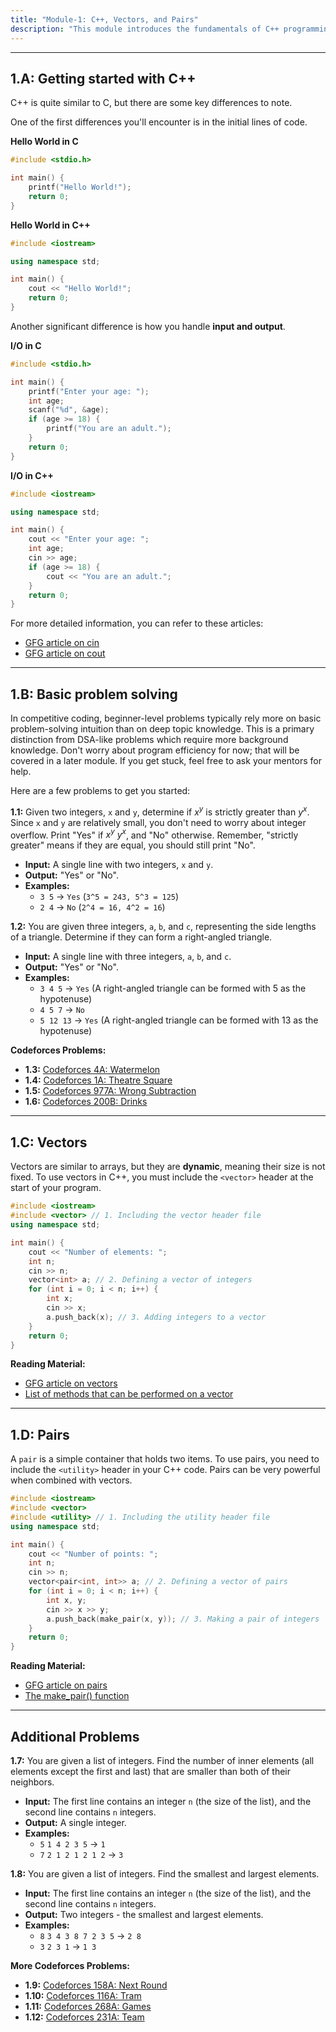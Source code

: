 ```yaml
---
title: "Module-1: C++, Vectors, and Pairs"
description: "This module introduces the fundamentals of C++ programming, with a focus on vectors and pairs."
---
```

-----

## 1.A: Getting started with C++

C++ is quite similar to C, but there are some key differences to note.

One of the first differences you'll encounter is in the initial lines of code.

**Hello World in C**

```c
#include <stdio.h>

int main() {
    printf("Hello World!");
    return 0;
}
```

**Hello World in C++**

```cpp
#include <iostream>

using namespace std;

int main() {
    cout << "Hello World!";
    return 0;
}
```

Another significant difference is how you handle **input and output**.

**I/O in C**

```c
#include <stdio.h>

int main() {
    printf("Enter your age: ");
    int age;
    scanf("%d", &age);
    if (age >= 18) {
        printf("You are an adult.");
    }
    return 0;
}
```

**I/O in C++**

```cpp
#include <iostream>

using namespace std;

int main() {
    cout << "Enter your age: ";
    int age;
    cin >> age;
    if (age >= 18) {
        cout << "You are an adult.";
    }
    return 0;
}
```

For more detailed information, you can refer to these articles:

  * [GFG article on cin](https://www.geeksforgeeks.org/cin-in-c/)
  * [GFG article on cout](https://www.geeksforgeeks.org/cout-in-c/?ref=lbp)

-----

## 1.B: Basic problem solving

In competitive coding, beginner-level problems typically rely more on basic problem-solving intuition than on deep topic knowledge. This is a primary distinction from DSA-like problems which require more background knowledge. Don't worry about program efficiency for now; that will be covered in a later module. If you get stuck, feel free to ask your mentors for help.

Here are a few problems to get you started:

**1.1:** Given two integers, `x` and `y`, determine if $x^y$ is strictly greater than $y^x$. Since `x` and `y` are relatively small, you don't need to worry about integer overflow. Print "Yes" if $x^y \> y^x$, and "No" otherwise. Remember, "strictly greater" means if they are equal, you should still print "No".

  * **Input:** A single line with two integers, `x` and `y`.
  * **Output:** "Yes" or "No".
  * **Examples:**
      * `3 5` -\> `Yes` (`3^5 = 243, 5^3 = 125`)
      * `2 4` -\> `No` (`2^4 = 16, 4^2 = 16`)

**1.2:** You are given three integers, `a`, `b`, and `c`, representing the side lengths of a triangle. Determine if they can form a right-angled triangle.

  * **Input:** A single line with three integers, `a`, `b`, and `c`.
  * **Output:** "Yes" or "No".
  * **Examples:**
      * `3 4 5` -\> `Yes` (A right-angled triangle can be formed with 5 as the hypotenuse)
      * `4 5 7` -\> `No`
      * `5 12 13` -\> `Yes` (A right-angled triangle can be formed with 13 as the hypotenuse)

**Codeforces Problems:**

  * **1.3:** [Codeforces 4A: Watermelon](http://codeforces.com/problemset/problem/4/A)
  * **1.4:** [Codeforces 1A: Theatre Square](http://codeforces.com/problemset/problem/1/A)
  * **1.5:** [Codeforces 977A: Wrong Subtraction](http://codeforces.com/problemset/problem/977/A)
  * **1.6:** [Codeforces 200B: Drinks](http://codeforces.com/problemset/problem/200/B)

-----

## 1.C: Vectors

Vectors are similar to arrays, but they are **dynamic**, meaning their size is not fixed. To use vectors in C++, you must include the `<vector>` header at the start of your program.

```cpp
#include <iostream>
#include <vector> // 1. Including the vector header file
using namespace std;

int main() {
    cout << "Number of elements: ";
    int n;
    cin >> n;
    vector<int> a; // 2. Defining a vector of integers
    for (int i = 0; i < n; i++) {
        int x;
        cin >> x;
        a.push_back(x); // 3. Adding integers to a vector
    }
    return 0;
}
```

**Reading Material:**

  * [GFG article on vectors](https://www.geeksforgeeks.org/vector-in-cpp-stl/)
  * [List of methods that can be performed on a vector](https://www.javatpoint.com/cpp-vector)

-----

## 1.D: Pairs

A `pair` is a simple container that holds two items. To use pairs, you need to include the `<utility>` header in your C++ code. Pairs can be very powerful when combined with vectors.

```cpp
#include <iostream>
#include <vector>
#include <utility> // 1. Including the utility header file
using namespace std;

int main() {
    cout << "Number of points: ";
    int n;
    cin >> n;
    vector<pair<int, int>> a; // 2. Defining a vector of pairs
    for (int i = 0; i < n; i++) {
        int x, y;
        cin >> x >> y;
        a.push_back(make_pair(x, y)); // 3. Making a pair of integers
    }
    return 0;
}
```

**Reading Material:**

  * [GFG article on pairs](https://www.geeksforgeeks.org/pair-in-cpp-stl/)
  * [The make\_pair() function](https://www.educative.io/answers/how-to-use-the-makepair-function-in-cpp)

-----

## Additional Problems

**1.7:** You are given a list of integers. Find the number of inner elements (all elements except the first and last) that are smaller than both of their neighbors.

  * **Input:** The first line contains an integer `n` (the size of the list), and the second line contains `n` integers.
  * **Output:** A single integer.
  * **Examples:**
      * `5`
        `1 4 2 3 5` -\> `1`
      * `7`
        `2 1 2 1 2 1 2` -\> `3`

**1.8:** You are given a list of integers. Find the smallest and largest elements.

  * **Input:** The first line contains an integer `n` (the size of the list), and the second line contains `n` integers.
  * **Output:** Two integers - the smallest and largest elements.
  * **Examples:**
      * `8`
        `3 4 3 8 7 2 3 5` -\> `2 8`
      * `3`
        `2 3 1` -\> `1 3`

**More Codeforces Problems:**

  * **1.9:** [Codeforces 158A: Next Round](http://codeforces.com/problemset/problem/158/A)
  * **1.10:** [Codeforces 116A: Tram](http://codeforces.com/problemset/problem/116/A)
  * **1.11:** [Codeforces 268A: Games](http://codeforces.com/problemset/problem/268/A)
  * **1.12:** [Codeforces 231A: Team](http://codeforces.com/problemset/problem/231/A)